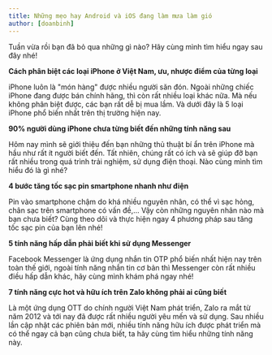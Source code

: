 ```yaml
---
title: Những mẹo hay Android và iOS đang làm mưa làm gió
author: [doanbinh]
---
```


Tuần vừa rồi bạn đã bỏ qua những gì nào? Hãy cùng mình tìm hiểu ngay sau đây nhé!

**Cách phân biệt các loại iPhone ở Việt Nam, ưu, nhược điểm của từng loại**

iPhone luôn là "món hàng" được nhiều người săn đón. Ngoài những chiếc iPhone đang được bán chính hãng, thì còn rất nhiều loại khác nữa. Mà nếu không phân biệt được, các bạn rất dễ bị mua lầm. Và dưới đây là 5 loại iPhone phổ biến nhất trên thị trường hiện nay.


**90% người dùng iPhone chưa từng biết đến những tính năng sau**

Hôm nay mình sẽ giới thiệu đến bạn những thủ thuật bí ẩn trên iPhone mà hầu như rất ít người biết đến. Tất nhiên, chúng rất có ích và sẽ giúp đỡ bạn rất nhiều trong quá trình trải nghiệm, sử dụng điện thoại. Nào cùng mình tìm hiểu đó là gì nhé?


**4 bước tăng tốc sạc pin smartphone nhanh như điện**

Pin vào smartphone chậm do khá nhiều nguyên nhân, có thể vì sạc hỏng, chân sạc trên smartphone có vấn đề,... Vậy còn những nguyên nhân nào mà bạn chưa biết? Cùng theo dõi và thực hiện ngay 4 phương pháp sau tăng tốc sạc pin của bạn lên nhé!


**5 tính năng hấp dẫn phải biết khi sử dụng Messenger**

Facebook Messenger là ứng dụng nhắn tin OTP phổ biến nhất hiện nay trên toàn thế giới, ngoài tính năng nhắn tin cơ bản thì Messenger còn rất nhiều điều hấp dẫn khác, hãy cùng mình khám phá ngay nhé!


**7 tính năng cực hot và hữu ích trên Zalo không phải ai cũng biết**

Là một ứng dụng OTT do chính người Việt Nam phát triển, Zalo ra mắt từ năm 2012 và tới nay đã được rất nhiều người yêu mến và sử dụng. Sau nhiều lần cập nhật các phiên bản mới, nhiều tính năng hữu ích được phát triển mà có thể ngay cả bạn cũng chưa biết, ta hãy cùng tìm hiểu những tính năng này.